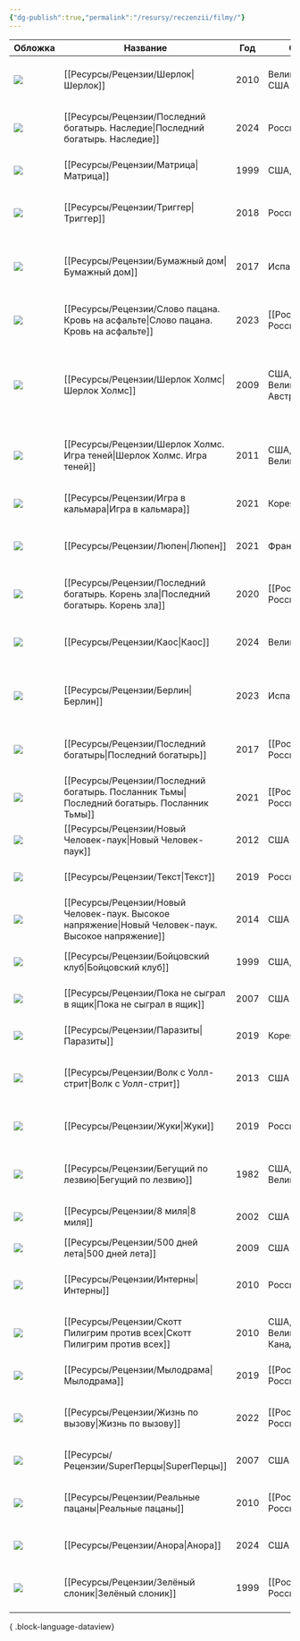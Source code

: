 ```yaml
---
{"dg-publish":true,"permalink":"/resursy/reczenzii/filmy/"}
---
```


| Обложка                                                                                                     | Название                                   | Год  | Страна                                   | Жанр                                                             | Режиссер                                     | Просмотрено | Рейтинг | Оценка | Продолжительность |
| ----------------------------------------------------------------------------------------------------------- | ------------------------------------------ | ---- | ---------------------------------------- | ---------------------------------------------------------------- | -------------------------------------------- | ----------- | ------- | ------ | ----------------- |
| ![](https://image.openmoviedb.com/kinopoisk-images/1629390/f28c1ea2-47b0-49d5-b11c-9608744f0233/orig)       | [[Ресурсы/Рецензии/Шерлок\|Шерлок]]                                 | 2010 | Великобритания, США                      | Криминал, Детектив, Драма, Боевик                                | [[Пол Макгиган\|Пол Макгиган]]               | ✅           | 8.854   | \-     | \-                |
| ![](https://image.openmoviedb.com/kinopoisk-images/10703959/9e9f9580-21e2-48a0-9e7b-8088e968a6b7/orig)      | [[Ресурсы/Рецензии/Последний богатырь. Наследие\|Последний богатырь. Наследие]]           | 2024 | Россия                                   | Фэнтези, Комедия, Приключения, Семейный                          | [[Антон Маслов\|Антон Маслов]]               | ✅           | 8.506   | \-     | 0                 |
| ![](https://image.openmoviedb.com/kinopoisk-images/4774061/cf1970bc-3f08-4e0e-a095-2fb57c3aa7c6/orig)       | [[Ресурсы/Рецензии/Матрица\|Матрица]]                                | 1999 | США, Австралия                           | Фантастика, Боевик                                               | [[Лана Вачовски\|Лана Вачовски]]             | ✅           | 8.498   | \-     | 136               |
| ![](https://image.openmoviedb.com/kinopoisk-images/1898899/5fb7d956-d5fb-4189-9ec9-1a051aaa7f41/orig)       | [[Ресурсы/Рецензии/Триггер\|Триггер]]                                | 2018 | Россия                                   | Драма                                                            | [[Дмитрий Тюрин\|Дмитрий Тюрин]]             | ✅           | 8.455   | \-     | 0                 |
| ![](https://image.openmoviedb.com/kinopoisk-images/6201401/8472ca52-2751-4bbe-9a08-8a1be75f93d5/orig)       | [[Ресурсы/Рецензии/Бумажный дом\|Бумажный дом]]                           | 2017 | Испания                                  | Боевик, Триллер, Драма, Криминал, Детектив                       | [[Хесус Кольменар\|Хесус Кольменар]]         | ✅           | 8.168   | \-     | 0                 |
| ![](https://image.openmoviedb.com/kinopoisk-images/10809116/b4b5b8c1-8e19-4d9f-9784-53f4c27a5954/orig)      | [[Ресурсы/Рецензии/Слово пацана. Кровь на асфальте\|Слово пацана. Кровь на асфальте]]        | 2023 | [[Россия\|Россия]]                       | Драма, Криминал                                                  | [[Жора Крыжовников\|Жора Крыжовников]]       | ✅           | 8.168   | \-     | 0                 |
| ![](https://image.openmoviedb.com/kinopoisk-images/1777765/244e2847-f426-4c60-86ba-34cde7db695f/orig)       | [[Ресурсы/Рецензии/Шерлок Холмс\|Шерлок Холмс]]                           | 2009 | США, Германия, Великобритания, Австралия | Боевик, Приключения, Триллер, Драма, Комедия, Криминал, Детектив | [[Гай Ричи\|Гай Ричи]]                       | ✅           | 8.062   | \-     | 128               |
| ![](https://image.openmoviedb.com/kinopoisk-images/1773646/27b4bcbe-4048-4362-8e40-b9b42e0ef1c2/orig)       | [[Ресурсы/Рецензии/Шерлок Холмс. Игра теней\|Шерлок Холмс. Игра теней]]               | 2011 | США, Великобритания                      | Боевик, Приключения, Триллер, Криминал, Детектив                 | [[Гай Ричи\|Гай Ричи]]                       | ✅           | 7.854   | \-     | 128               |
| ![](https://image.openmoviedb.com/kinopoisk-images/4716873/6587850d-8552-4199-9f0d-7163f02ba71b/orig)       | [[Ресурсы/Рецензии/Игра в кальмара\|Игра в кальмара]]                        | 2021 | Корея Южная                              | Триллер, Драма                                                   | [[Хван Дон-хёк\|Хван Дон-хёк]]               | ✅           | 7.658   | \-     | 0                 |
| ![](https://image.openmoviedb.com/kinopoisk-images/1629390/a7efcbb8-f953-4bf2-a700-2039ef3241a4/orig)       | [[Ресурсы/Рецензии/Люпен\|Люпен]]                                  | 2021 | Франция, США                             | Криминал, Детектив, Драма, Боевик                                | [[Людовик Бернард\|Людовик Бернард]]         | ✅           | 7.518   | \-     | 0                 |
| ![](https://image.openmoviedb.com/kinopoisk-images/10768063/643f3194-aec9-4c60-84c1-3ffd526ebd7c/orig)      | [[Ресурсы/Рецензии/Последний богатырь. Корень зла\|Последний богатырь. Корень зла]]         | 2020 | [[Россия\|Россия]]                       | Фэнтези, Комедия, Приключения, Семейный                          | [[Дмитрий Дьяченко\|Дмитрий Дьяченко]]       | ✅           | 7.452   | \-     | 121               |
| ![](https://image.openmoviedb.com/kinopoisk-images/9784475/08e69d2a-d657-4bfd-815d-7d95fcbe8094/orig)       | [[Ресурсы/Рецензии/Каос\|Каос]]                                   | 2024 | Великобритания                           | Фэнтези, Драма, Комедия                                          | [[Джорджи Бэнкс-Дэвис\|Джорджи Бэнкс-Дэвис]] | ✅           | 7.426   | \-     | 0                 |
| ![](https://image.openmoviedb.com/kinopoisk-images/10835644/03af80ab-966b-4cd2-a935-454f733bb3c8/orig)      | [[Ресурсы/Рецензии/Берлин\|Берлин]]                                 | 2023 | Испания                                  | Боевик, Триллер, Драма, Криминал, Детектив                       | [[Давид Баррокаль\|Давид Баррокаль]]         | ✅           | 7.36    | \-     | 0                 |
| ![](https://image.openmoviedb.com/kinopoisk-images/10768063/66f7e00a-10d6-478c-9f06-0c506183bee2/orig)      | [[Ресурсы/Рецензии/Последний богатырь\|Последний богатырь]]                     | 2017 | [[Россия\|Россия]]                       | Фэнтези, Комедия, Приключения, Семейный                          | [[Дмитрий Дьяченко\|Дмитрий Дьяченко]]       | ✅           | 7.218   | \-     | 114               |
| ![](https://image.openmoviedb.com/kinopoisk-images/1898899/40bffb9c-620f-437c-b4b3-233e16b12cbf/orig)       | [[Ресурсы/Рецензии/Последний богатырь. Посланник Тьмы\|Последний богатырь. Посланник Тьмы]]     | 2021 | [[Россия\|Россия]]                       | Фэнтези, Комедия, Приключения, Семейный                          | [[Дмитрий Дьяченко\|Дмитрий Дьяченко]]       | ✅           | 7.203   | \-     | 108               |
| ![](https://image.openmoviedb.com/kinopoisk-images/1704946/94bbf625-f375-4629-8345-2e9565c07d56/orig)       | [[Ресурсы/Рецензии/Новый Человек-паук\|Новый Человек-паук]]                     | 2012 | США                                      | Фантастика, Боевик, Приключения                                  | [[Марк Уэбб\|Марк Уэбб]]                     | ✅           | 6.935   | \-     | 131               |
| ![](https://image.openmoviedb.com/kinopoisk-images/1600647/d1217630-a3fc-46c8-a5ce-d464ba23473f/orig)       | [[Ресурсы/Рецензии/Текст\|Текст]]                                  | 2019 | Россия                                   | Драма, Триллер                                                   | [[Клим Шипенко\|Клим Шипенко]]               | ✅           | 6.849   | \-     | 132               |
| ![](https://image.openmoviedb.com/kinopoisk-images/1946459/6018c36f-464c-4933-8a83-1b07b90c4e4e/orig)       | [[Ресурсы/Рецензии/Новый Человек-паук. Высокое напряжение\|Новый Человек-паук. Высокое напряжение]] | 2014 | США                                      | Фантастика, Боевик, Приключения                                  | [[Марк Уэбб\|Марк Уэбб]]                     | ✅           | 6.728   | \-     | 142               |
| ![](https://image.openmoviedb.com/kinopoisk-images/4716873/85b585ea-410f-4d1c-aaa5-8d242756c2a4/orig)       | [[Ресурсы/Рецензии/Бойцовский клуб\|Бойцовский клуб]]                        | 1999 | США, Германия                            | Триллер, Драма, Криминал                                         | [[Дэвид Финчер\|Дэвид Финчер]]               | ❌           | 8.673   | \-     | 139               |
| ![](https://image.openmoviedb.com/kinopoisk-images/1600647/7155a924-ac60-4a34-8b0f-56dff6a012f6/orig)       | [[Ресурсы/Рецензии/Пока не сыграл в ящик\|Пока не сыграл в ящик]]                  | 2007 | США                                      | Драма, Комедия, Приключения                                      | [[Роб Райнер\|Роб Райнер]]                   | ❌           | 8.054   | \-     | 97                |
| ![](https://image.openmoviedb.com/kinopoisk-images/4303601/aae3a928-6465-4bed-9af4-16929a44fd79/orig)       | [[Ресурсы/Рецензии/Паразиты\|Паразиты]]                               | 2019 | Корея Южная                              | Драма, Триллер, Комедия                                          | [[Пон Джун-хо\|Пон Джун-хо]]                 | ❌           | 8.043   | \-     | 131               |
| ![](https://image.openmoviedb.com/kinopoisk-images/1946459/5c758ac0-7a5c-4f00-a94f-1be680a312fb/orig)       | [[Ресурсы/Рецензии/Волк с Уолл-стрит\|Волк с Уолл-стрит]]                      | 2013 | США                                      | Драма, Криминал, Биография, Комедия                              | [[Мартин Скорсезе\|Мартин Скорсезе]]         | ❌           | 8.033   | \-     | 180               |
| ![](https://image.openmoviedb.com/kinopoisk-images/10592371/44f531e3-fa19-441b-b523-59dcce90c5dd/orig)      | [[Ресурсы/Рецензии/Жуки\|Жуки]]                                   | 2019 | Россия                                   | Комедия                                                          | [[Константин Смирнов\|Константин Смирнов]]   | ❌           | 7.86    | \-     | 0                 |
| ![](https://image.openmoviedb.com/kinopoisk-images/1629390/ffa0729b-8587-47e8-b4de-3f8a2c61e218/orig)       | [[Ресурсы/Рецензии/Бегущий по лезвию\|Бегущий по лезвию]]                      | 1982 | США, Великобритания                      | Фантастика, Драма, Детектив, Боевик                              | [[Ридли Скотт\|Ридли Скотт]]                 | ❌           | 7.739   | \-     | 117               |
| ![](https://image.openmoviedb.com/kinopoisk-images/1704946/de906015-a4b2-4d32-ac60-2d09ba361363/orig)       | [[Ресурсы/Рецензии/8 миля\|8 миля]]                                 | 2002 | США                                      | Драма, Музыка                                                    | [[Кёртис Хэнсон\|Кёртис Хэнсон]]             | ❌           | 7.721   | \-     | 110               |
| ![](https://image.openmoviedb.com/kinopoisk-images/1898899/97e9d2eb-0aeb-4644-88f1-67eea45b6b2e/orig)       | [[Ресурсы/Рецензии/500 дней лета\|500 дней лета]]                          | 2009 | США                                      | Мелодрама, Комедия                                               | [[Марк Уэбб\|Марк Уэбб]]                     | ❌           | 7.643   | \-     | 95                |
| ![](https://image.openmoviedb.com/kinopoisk-images/10812607/6f902c58-7f03-470b-807b-a8ac75fdbb4b/orig)      | [[Ресурсы/Рецензии/Интерны\|Интерны]]                                | 2010 | Россия                                   | Комедия                                                          | [[Максим Пежемский\|Максим Пежемский]]       | ❌           | 7.411   | \-     | 0                 |
| ![](https://image.openmoviedb.com/kinopoisk-images/1629390/0c6d775a-f544-4367-a8d6-24ac7b81a0e6/orig)       | [[Ресурсы/Рецензии/Скотт Пилигрим против всех\|Скотт Пилигрим против всех]]             | 2010 | США, Великобритания, Канада, Япония      | Фэнтези, Боевик, Мелодрама, Комедия                              | [[Эдгар Райт\|Эдгар Райт]]                   | ❌           | 7.258   | \-     | 112               |
| ![](https://image.openmoviedb.com/kinopoisk-images/1946459/331e864f-6a29-45d3-952c-2ed4da7e8f8d/orig)       | [[Ресурсы/Рецензии/Мылодрама\|Мылодрама]]                              | 2019 | [[Россия\|Россия]]                       | Комедия                                                          | [[Илья Куликов\|Илья Куликов]]               | ❌           | 7.255   | \-     | 0                 |
| ![](https://image.openmoviedb.com/kinopoisk-images/1898899/e92272d8-771c-411e-8a25-b4253c9a7bae/orig)       | [[Ресурсы/Рецензии/Жизнь по вызову\|Жизнь по вызову]]                        | 2022 | [[Россия\|Россия]]                       | Драма                                                            | [[Сарик Андреасян\|Сарик Андреасян]]         | ❌           | 6.971   | \-     | 0                 |
| ![](https://image.openmoviedb.com/kinopoisk-images/4774061/76cdf696-135e-43ea-93a2-c93a8ed30a51/orig)       | [[Ресурсы/Рецензии/SuperПерцы\|SuperПерцы]]                             | 2007 | США                                      | Комедия                                                          | [[Грег Моттола\|Грег Моттола]]               | ❌           | 6.938   | \-     | 113               |
| ![](https://avatars.mds.yandex.net/get-kinopoisk-image/10893610/03725f33-8fba-4501-b2b3-eedf82a686cb/3840x) | [[Ресурсы/Рецензии/Реальные пацаны\|Реальные пацаны]]                        | 2010 | [[Россия\|Россия]]                       | Комедия                                                          | [[Жанна Кадникова\|Жанна Кадникова]]         | ❌           | 6.765   | \-     | 0                 |
| ![](https://image.openmoviedb.com/kinopoisk-images/10953618/b7c8240b-e6e8-4b27-9d8e-0eada5dc50ac/orig)      | [[Ресурсы/Рецензии/Анора\|Анора]]                                  | 2024 | США                                      | Драма, Мелодрама, Комедия                                        | [[Шон Бэйкер\|Шон Бэйкер]]                   | ❌           | 6.485   | \-     | 139               |
| ![](https://image.openmoviedb.com/kinopoisk-images/1600647/acb20d4a-57e2-4ac2-8c89-e550958d65a1/orig)       | [[Ресурсы/Рецензии/Зелёный слоник\|Зелёный слоник]]                         | 1999 | [[Россия\|Россия]]                       | Ужасы, Триллер                                                   | [[Светлана Баскова\|Светлана Баскова]]       | ❌           | 5.652   | \-     | 86                |

{ .block-language-dataview}
 
